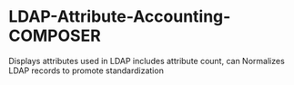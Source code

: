 # LDAP-Attribute-Accounting-COMPOSER
Displays attributes used in LDAP includes attribute count, can Normalizes LDAP records to promote standardization 
